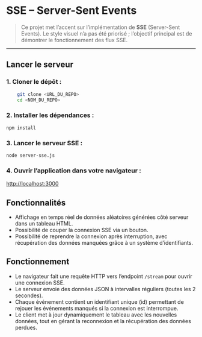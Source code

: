 # SSE – Server-Sent Events

> Ce projet met l’accent sur l’implémentation de **SSE** (Server-Sent Events). Le style visuel n’a pas été priorisé ; l’objectif principal est de démontrer le fonctionnement des flux SSE.

---

## Lancer le serveur

### 1. Cloner le dépôt :

```bash
    git clone <URL_DU_REPO>
    cd <NOM_DU_REPO>
```

### 2. Installer les dépendances :

```npm install```

### 3. Lancer le serveur SSE :

```node server-sse.js```

### 4. Ouvrir l’application dans votre navigateur :

[http://localhost:3000](http://localhost:3000)

## Fonctionnalités

- Affichage en temps réel de données aléatoires générées côté serveur dans un tableau HTML.
- Possibilité de couper la connexion SSE via un bouton.
- Possibilité de reprendre la connexion après interruption, avec récupération des données manquées grâce à un système d’identifiants.

## Fonctionnement

- Le navigateur fait une requête HTTP vers l’endpoint ```/stream``` pour ouvrir une connexion SSE.
- Le serveur envoie des données JSON à intervalles réguliers (toutes les 2 secondes).
- Chaque événement contient un identifiant unique (id) permettant de rejouer les événements manqués si la connexion est interrompue.
- Le client met à jour dynamiquement le tableau avec les nouvelles données, tout en gérant la reconnexion et la récupération des données perdues.